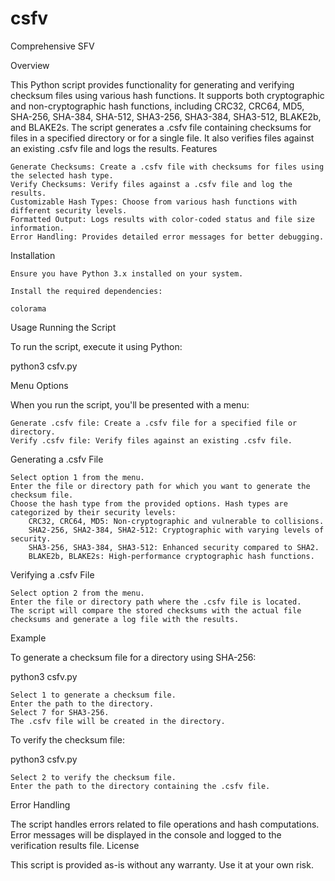 # csfv
Comprehensive SFV

Overview

This Python script provides functionality for generating and verifying checksum files using various hash functions. It supports both cryptographic and non-cryptographic hash functions, including CRC32, CRC64, MD5, SHA-256, SHA-384, SHA-512, SHA3-256, SHA3-384, SHA3-512, BLAKE2b, and BLAKE2s. The script generates a .csfv file containing checksums for files in a specified directory or for a single file. It also verifies files against an existing .csfv file and logs the results.
Features

    Generate Checksums: Create a .csfv file with checksums for files using the selected hash type.
    Verify Checksums: Verify files against a .csfv file and log the results.
    Customizable Hash Types: Choose from various hash functions with different security levels.
    Formatted Output: Logs results with color-coded status and file size information.
    Error Handling: Provides detailed error messages for better debugging.

Installation

    Ensure you have Python 3.x installed on your system.

    Install the required dependencies:

    colorama

Usage
Running the Script

To run the script, execute it using Python:

python3 csfv.py

Menu Options

When you run the script, you'll be presented with a menu:

    Generate .csfv file: Create a .csfv file for a specified file or directory.
    Verify .csfv file: Verify files against an existing .csfv file.

Generating a .csfv File

    Select option 1 from the menu.
    Enter the file or directory path for which you want to generate the checksum file.
    Choose the hash type from the provided options. Hash types are categorized by their security levels:
        CRC32, CRC64, MD5: Non-cryptographic and vulnerable to collisions.
        SHA2-256, SHA2-384, SHA2-512: Cryptographic with varying levels of security.
        SHA3-256, SHA3-384, SHA3-512: Enhanced security compared to SHA2.
        BLAKE2b, BLAKE2s: High-performance cryptographic hash functions.

Verifying a .csfv File

    Select option 2 from the menu.
    Enter the file or directory path where the .csfv file is located.
    The script will compare the stored checksums with the actual file checksums and generate a log file with the results.

Example

To generate a checksum file for a directory using SHA-256:

python3 csfv.py

    Select 1 to generate a checksum file.
    Enter the path to the directory.
    Select 7 for SHA3-256.
    The .csfv file will be created in the directory.

To verify the checksum file:

python3 csfv.py

    Select 2 to verify the checksum file.
    Enter the path to the directory containing the .csfv file.

Error Handling

The script handles errors related to file operations and hash computations. Error messages will be displayed in the console and logged to the verification results file.
License

This script is provided as-is without any warranty. Use it at your own risk.
